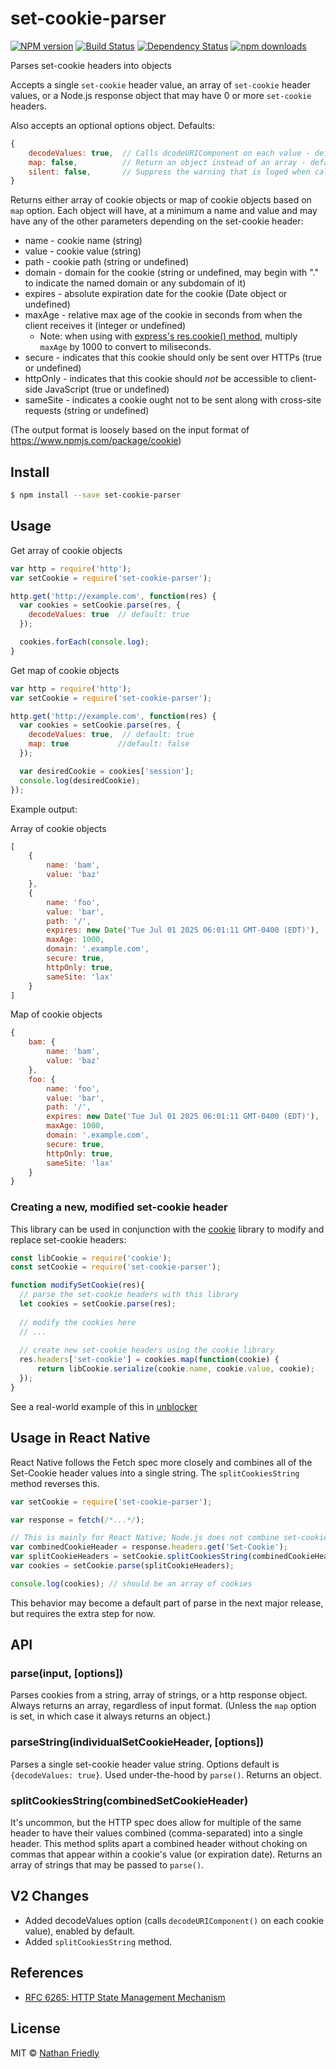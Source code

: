 # set-cookie-parser 

[![NPM version][npm-image]][npm-url] 
[![Build Status][travis-image]][travis-url] 
[![Dependency Status][daviddm-image]][daviddm-url]
[![npm downloads](https://img.shields.io/npm/dm/set-cookie-parser)][npm-url]

Parses set-cookie headers into objects

Accepts a single `set-cookie` header value, an array of `set-cookie` header values, or a Node.js response object that may have 0 or more `set-cookie` headers.

Also accepts an optional options object. Defaults:

```js
{
    decodeValues: true,  // Calls dcodeURIComponent on each value - default: true
    map: false,          // Return an object instead of an array - default: false
    silent: false,       // Suppress the warning that is loged when called on a request instead of a response - default: false
}
```

Returns either array of cookie objects or map of cookie objects based on `map` option. Each object will have, at a minimum a name and value and may have any of the other parameters depending on the set-cookie header:

* name - cookie name (string)
* value - cookie value (string)
* path - cookie path (string or undefined)
* domain - domain for the cookie (string or undefined, may begin with "." to indicate the named domain or any subdomain of it)
* expires - absolute expiration date for the cookie (Date object or undefined)
* maxAge - relative max age of the cookie in seconds from when the client receives it (integer or undefined)
  * Note: when using with [express's res.cookie() method](http://expressjs.com/en/4x/api.html#res.cookie), multiply `maxAge` by 1000 to convert to miliseconds.
* secure - indicates that this cookie should only be sent over HTTPs (true or undefined)
* httpOnly - indicates that this cookie should *not* be accessible to client-side JavaScript (true or undefined)
* sameSite - indicates a cookie ought not to be sent along with cross-site requests (string or undefined)

(The output format is loosely based on the input format of https://www.npmjs.com/package/cookie)

## Install

```sh
$ npm install --save set-cookie-parser
```


## Usage

Get array of cookie objects
```js
var http = require('http');
var setCookie = require('set-cookie-parser');

http.get('http://example.com', function(res) {
  var cookies = setCookie.parse(res, {
    decodeValues: true  // default: true
  });

  cookies.forEach(console.log);
}
```
Get map of cookie objects
```js
var http = require('http');
var setCookie = require('set-cookie-parser');

http.get('http://example.com', function(res) {
  var cookies = setCookie.parse(res, {
    decodeValues: true,  // default: true
    map: true           //default: false
  });

  var desiredCookie = cookies['session'];
  console.log(desiredCookie);
});
```

Example output:

Array of cookie objects
```js
[
    {
        name: 'bam',
        value: 'baz'
    },
    {
        name: 'foo',
        value: 'bar',
        path: '/',
        expires: new Date('Tue Jul 01 2025 06:01:11 GMT-0400 (EDT)'),
        maxAge: 1000,
        domain: '.example.com',
        secure: true,
        httpOnly: true,
        sameSite: 'lax'
    }
]
```

Map of cookie objects
```js
{
    bam: {
        name: 'bam',
        value: 'baz'
    },
    foo: {
        name: 'foo',
        value: 'bar',
        path: '/',
        expires: new Date('Tue Jul 01 2025 06:01:11 GMT-0400 (EDT)'),
        maxAge: 1000,
        domain: '.example.com',
        secure: true,
        httpOnly: true,
        sameSite: 'lax'
    }
}
```

### Creating a new, modified set-cookie header

This library can be used in conjunction with the [cookie](https://www.npmjs.com/package/cookie) library to modify and replace set-cookie headers:

```js
const libCookie = require('cookie');
const setCookie = require('set-cookie-parser');

function modifySetCookie(res){
  // parse the set-cookie headers with this library
  let cookies = setCookie.parse(res);
  
  // modify the cookies here
  // ...
  
  // create new set-cookie headers using the cookie library
  res.headers['set-cookie'] = cookies.map(function(cookie) {
      return libCookie.serialize(cookie.name, cookie.value, cookie);
  });
}
```

See a real-world example of this in [unblocker](https://github.com/nfriedly/node-unblocker/blob/a894c0861af26489d2467c94fbc500770f57464f/lib/cookies.js#L62-L76)

## Usage in React Native

React Native follows the Fetch spec more closely and combines all of the Set-Cookie header values into a single string. 
The `splitCookiesString` method reverses this.

```js
var setCookie = require('set-cookie-parser');

var response = fetch(/*...*/);

// This is mainly for React Native; Node.js does not combine set-cookie headers.
var combinedCookieHeader = response.headers.get('Set-Cookie');
var splitCookieHeaders = setCookie.splitCookiesString(combinedCookieHeader)
var cookies = setCookie.parse(splitCookieHeaders);

console.log(cookies); // should be an array of cookies
```

This behavior may become a default part of parse in the next major release, but requires the extra step for now.

## API

### parse(input, [options])

Parses cookies from a string, array of strings, or a http response object. 
Always returns an array, regardless of input format. (Unless the `map` option is set, in which case it always returns an object.)

### parseString(individualSetCookieHeader, [options])

Parses a single set-cookie header value string. Options default is `{decodeValues: true}`. Used under-the-hood by `parse()`. 
Returns an object.

### splitCookiesString(combinedSetCookieHeader)

It's uncommon, but the HTTP spec does allow for multiple of the same header to have their values combined (comma-separated) into a single header. 
This method splits apart a combined header without choking on commas that appear within a cookie's value (or expiration date).
Returns an array of strings that may be passed to `parse()`.

## V2 Changes

* Added decodeValues option (calls `decodeURIComponent()` on each cookie value), enabled by default.
* Added `splitCookiesString` method.

## References

* [RFC 6265: HTTP State Management Mechanism](https://tools.ietf.org/html/rfc6265)

## License

MIT © [Nathan Friedly](http://www.nfriedly.com/)


[npm-image]: https://badge.fury.io/js/set-cookie-parser.svg
[npm-url]: https://npmjs.org/package/set-cookie-parser
[travis-image]: https://travis-ci.org/nfriedly/set-cookie-parser.svg?branch=master
[travis-url]: https://travis-ci.org/nfriedly/set-cookie-parser
[daviddm-image]: https://david-dm.org/nfriedly/set-cookie-parser.svg?theme=shields.io
[daviddm-url]: https://david-dm.org/nfriedly/set-cookie-parser
